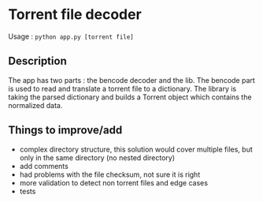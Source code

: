 Torrent file decoder
====================

Usage :
`python app.py [torrent file]`

Description
-----------

The app has two parts : the bencode decoder and the lib. The bencode part is used to read and translate a torrent file to a dictionary. The library is taking the parsed dictionary and builds a Torrent object which contains the normalized data.


Things to improve/add
---------------------

- complex directory structure, this solution would cover multiple files, but only in the same directory (no nested directory)
- add comments
- had problems with the file checksum, not sure it is right
- more validation to detect non torrent files and edge cases
- tests